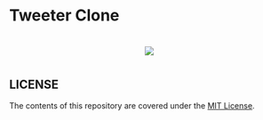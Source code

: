# Tweeter Clone

<h1 align="center">
    <img src="https://media.giphy.com/media/EIiJp9cQ3GeEU/giphy.gif" />
<h1>

<!-- ## OBJECTIVES

## DEPENDENCIES

## REFERENCES -->

## LICENSE

The contents of this repository are covered under the [MIT License](LICENSE).
